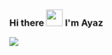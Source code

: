### Hi there <img src="https://raw.githubusercontent.com/MartinHeinz/MartinHeinz/master/wave.gif" width="30px"> I'm Ayaz

<img align="left" src="https://github-readme-stats.vercel.app/api/top-langs/?username=Ayaz-Rzayev" />

